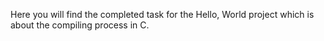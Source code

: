 Here you will find the completed task for the Hello, World project which is about the compiling process in C.
     
